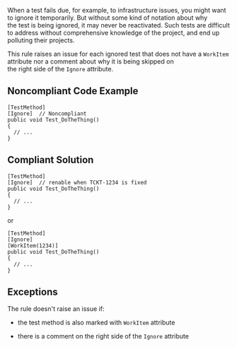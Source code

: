 
When a test fails due, for example, to infrastructure issues, you might want to ignore it temporarily. But without some kind of notation about why<br>the test is being ignored, it may never be reactivated. Such tests are difficult to address without comprehensive knowledge of the project, and end up<br>polluting their projects.

This rule raises an issue for each ignored test that does not have a `WorkItem` attribute nor a comment about why it is being skipped on<br>the right side of the `Ignore` attribute.

## Noncompliant Code Example


    [TestMethod]
    [Ignore]  // Noncompliant
    public void Test_DoTheThing()
    {
      // ...
    }


## Compliant Solution


    [TestMethod]
    [Ignore]  // renable when TCKT-1234 is fixed
    public void Test_DoTheThing()
    {
      // ...
    }


or


    [TestMethod]
    [Ignore]
    [WorkItem(1234)]
    public void Test_DoTheThing()
    {
      // ...
    }


## Exceptions

The rule doesn't raise an issue if:

- the test method is also marked with `WorkItem` attribute

- there is a comment on the right side of the `Ignore` attribute
